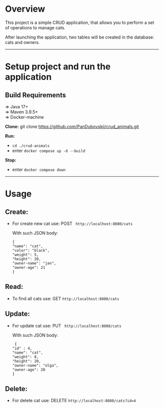 # Overview

This project is a simple CRUD application, that allows you to perform a set of operations to manage cats.

After launching the application, two tables will be created in the database: cats and owners.

<hr>

# Setup project and run the application

## Build Requirements

⇒ Java 17+<br>
⇒ Maven 3.9.5+<br>
⇒ Docker-machine<br>

__Clone:__ git clone https://github.com/PanDubovskij/crud_animals.git

__Run:__

+ ```cd ./crud-animals```
+ enter ```docker compose up -d --build```

__Stop:__

+ enter ```docker compose down```

<hr>

# Usage

## Create:

* For create new cat use: POST ``` http://localhost:8080/cats```

  With such JSON body:

    ```
    {
    "name": "cat",
    "color": "black",
    "weight": 5,
    "height": 20,
    "owner-name": "jan",
    "owner-age": 21
    }

  ```

## Read:


* To find all cats use: GET ```http://localhost:8080/cats```

## Update:

* For update cat use: PUT ``` http://localhost:8080/cats```

  With such JSON body:

    ```
     {
    "id" : 4,
    "name": "cat",
    "weight": 8,
    "height": 20,
    "owner-name": "olga",
    "owner-age": 20
    }

  ```

## Delete:

* For delete cat use: DELETE ```http://localhost:8080/cats?id=4```
